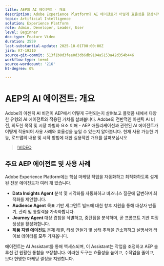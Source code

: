 ```yaml
---
title: AEP의 AI 에이전트 - 개요
description: Adobe Experience Platform의 AI 에이전트가 어떻게 효율성을 향상시키고, 실제 사용 사례를 지원하고, 적용된 가치를 제공하는지에 대해 알아봅니다. 비전, 로드맵 및 시작 방법을 살펴보십시오.
topic: Artificial Intelligence
solution: Experience Platform
role: Admin, Developer, Leader, User
level: Beginner
doc-type: Feature Video
duration: 2559
last-substantial-update: 2025-10-01T00:00:00Z
jira: KT-19310
source-git-commit: 513f1b0d3fee0d3db6db9104a5153a42d354b446
workflow-type: tm+mt
source-wordcount: '216'
ht-degree: 0%

---
```



# AEP의 AI 에이전트: 개요

Adobe의 아젠틱 AI 비전이 AEP에서 어떻게 구현되는지 살펴보고 플랫폼 내에서 다양한 유형의 AI 에이전트와 적용된 가치를 살펴봅니다. Adobe의 전반적인 아젠틱 AI 비전, 의도한 목적 및 시장 차별화 요소 이해 - AEP 애플리케이션과 관련된 AI 에이전트가 어떻게 적용되어 사용 사례와 효율성을 높일 수 있는지 알아봅니다. 현재 사용 가능한 기능, 로드맵의 내용 및 시작 방법에 대한 실용적인 개요를 살펴보십시오

>[!VIDEO](https://video.tv.adobe.com/v/3475315/?learn=on&enablevpops)

## 주요 AEP 에이전트 및 사용 사례

Adobe Experience Platform에는 핵심 마케팅 작업을 자동화하고 최적화하도록 설계된 전문 에이전트가 여러 개 있습니다.

* **Data Insights Agent** 분석 및 시각화를 자동화하고 비즈니스 질문에 답변하며 최적화를 제안합니다.
* **Audience Agent** 목표 기반 세그먼트 빌드에 대한 향후 지원을 통해 대상자 만들기, 관리 및 통찰력을 가속화합니다.
* **Journey Agent** 대상 겹침을 식별하고, 중단점을 분석하며, 곧 프롬프트 기반 여정 생성을 활성화합니다.
* **제품 지원 에이전트** 문제 해결, 티켓 만들기 및 상태 추적을 간소화하고 설명서와 라이브 데이터를 모두 가져옵니다.

에이전트는 AI Assistant를 통해 액세스되며, 이 Assistant는 작업을 조정하고 AEP 솔루션 간 원활한 통합을 보장합니다. 이러한 도구는 효율성을 높이고, 수작업을 줄이고, 보다 현명한 마케팅 결정을 지원합니다.

